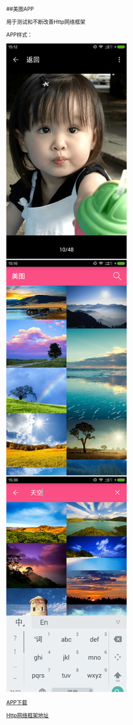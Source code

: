 

##美图APP

用于测试和不断改善Http网络框架

APP样式：

<img src="1.png" width="320" height="569"/>
<img src="2.png" width="320" height="569"/>

<img src="3.png" width="320" height="569"/>



[APP下载](http://alien95.cn/Mito.apk)

[Http网络框架地址](https://github.com/llxdaxia/Http)